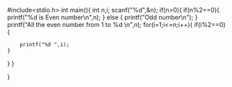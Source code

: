 #include<stdio.h>
int main(){
int n,i;
scanf("%d",&n);
if(n>0){
if(n%2==0){
    printf("%d is Even number\n",n);
}
else {
        printf("Odd number\n");
        }
         printf("All the even number from 1 to %d \n",n);
for(i=1;i<=n;i++){
    if(i%2==0){

        printf("%d ",i);
    }

}
}

}

